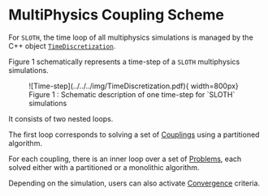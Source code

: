 # MultiPhysics Coupling Scheme

For `SLOTH`, the time loop of all multiphysics simulations is managed by the C++ object [`TimeDiscretization`](Time/index.md).

Figure 1 schematically represents a time-step of a `SLOTH` multiphysics simulations.

<figure markdown="span">
  ![Time-step](../../../img/TimeDiscretization.pdf){  width=800px}
  <figcaption>Figure 1 : Schematic description of one time-step for `SLOTH` simulations
</figcaption>
</figure>

It consists of two nested loops.

The first loop corresponds to solving a set of [Couplings](Couplings/index.md) using a partitioned algorithm.

For each coupling, there is an inner loop over a set of [Problems](Problems/index.md), each solved either with a partitioned or a monolithic algorithm. 

Depending on the simulation, users can also activate [Convergence](Convergence/index.md) criteria.

